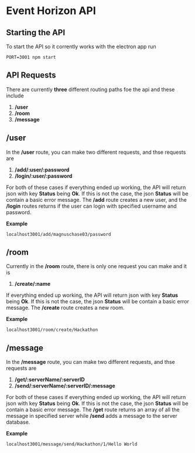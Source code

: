 # Event Horizon API
## Starting the API
To start the API so it corrently works with the electron app run

`PORT=3001 npm start`

## API Requests
There are currently **three** different routing paths foe the api and these include

1) **/user**
2) **/room**
3) **/message**

## /user
In the **/user** route, you can make two different requests, and thse requests are 

1) **/add/:user/:password**
2) **/login/:user/:password**

For both of these cases if everything ended up working, the API will return json with key **Status** being **Ok**. If this is not the case, the json **Status** will be contain a basic error message. The **/add** route creates a new user, and the **/login** routes returns if the user can login with specified username and password. 

**Example**

`localhost3001/add/magnuschase03/password`

## /room
Currently in the **/room** route, there is only one request you can make and it is

1) **/create/:name**

If everything ended up working, the API will return json with key **Status** being **Ok**. If this is not the case, the json **Status** will be contain a basic error message. The **/create** route creates a new room.

**Example**

`localhost3001/room/create/Hackathon`

## /message
In the **/message** route, you can make two different requests, and thse requests are 

1) **/get/:serverName/:serverID**
2) **/send/:serverName/:serverID/:message**

For both of these cases if everything ended up working, the API will return json with key **Status** being **Ok**. If this is not the case, the json **Status** will be contain a basic error message. The **/get** route returns an array of all the message in specified server while **/send** adds a message to the server database.

**Example**

`localhost3001/message/send/Hackathon/1/Hello World`